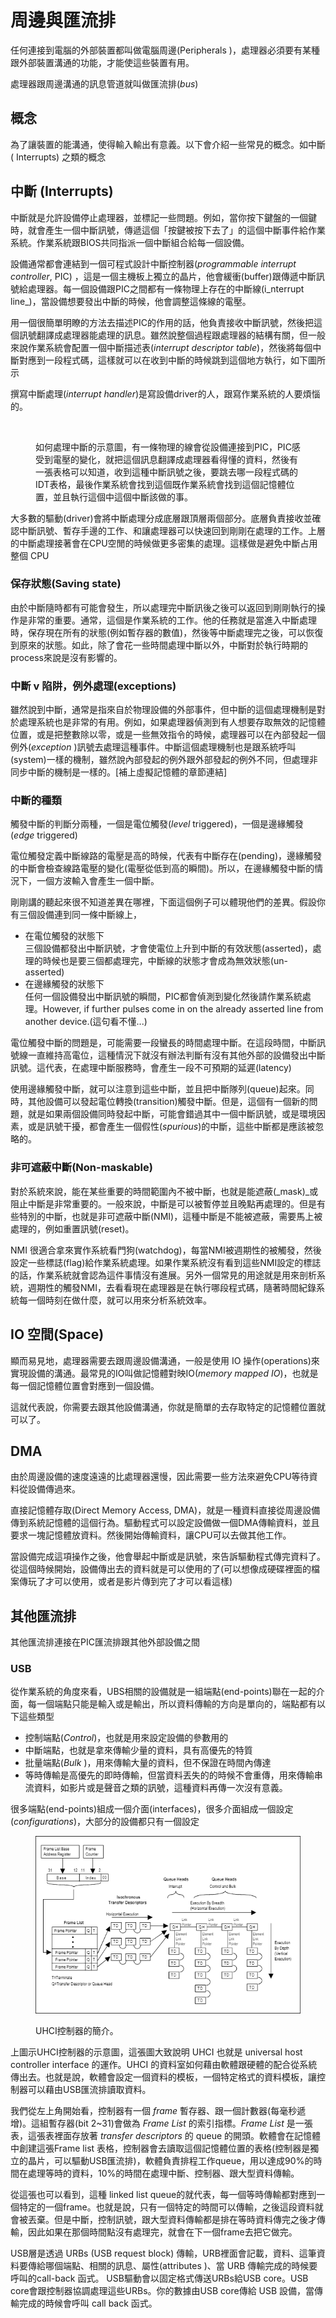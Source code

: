 # 周邊與匯流排

任何連接到電腦的外部裝置都叫做電腦周邊(Peripherals )，處理器必須要有某種跟外部裝置溝通的功能，才能使這些裝置有用。

處理器跟周邊溝通的訊息管道就叫做匯流排(_bus_)

## 概念

為了讓裝置的能溝通，使得輸入輸出有意義。以下會介紹一些常見的概念。如中斷( Interrupts) 之類的概念

## **中斷 (Interrupts)**

中斷就是允許設備停止處理器，並標記一些問題。例如，當你按下鍵盤的一個鍵時，就會產生一個中斷訊號，傳遞這個「按鍵被按下去了」的這個中斷事件給作業系統。作業系統跟BIOS共同指派一個中斷組合給每一個設備。

設備通常都會連結到一個可程式設計中斷控制器(_programmable interrupt controller_, PIC) ，這是一個主機板上獨立的晶片，他會緩衝(buffer)跟傳遞中斷訊號給處理器。每一個設備跟PIC之間都有一條物理上存在的中斷線(i_nterrupt line_)，當設備想要發出中斷的時候，他會調整這條線的電壓。

用一個很簡單明瞭的方法去描述PIC的作用的話，他負責接收中斷訊號，然後把這個訊號翻譯成處理器能處理的訊息。雖然說整個過程跟處理器的結構有關，但一般來說作業系統會配置一個中斷描述表(_interrupt descriptor table_)，然後將每個中斷對應到一段程式碼，這樣就可以在收到中斷的時候跳到這個地方執行，如下圖所示

撰寫中斷處理(_interrupt handler_)是寫設備driver的人，跟寫作業系統的人要煩惱的。



<figure><img src="https://www.bottomupcs.com/chapter02/figures/interrupt.svg" alt=""><figcaption><p>如何處理中斷的示意圖，有一條物理的線會從設備連接到PIC，PIC感受到電壓的變化，就把這個訊息翻譯成處理器看得懂的資料，然後有一張表格可以知道，收到這種中斷訊號之後，要跳去哪一段程式碼的IDT表格，最後作業系統會找到這個既作業系統會找到這個記憶體位置，並且執行這個中這個中斷該做的事。</p></figcaption></figure>

大多數的驅動(driver)會將中斷處理分成底層跟頂層兩個部分。底層負責接收並確認中斷訊號、暫存手邊的工作、和讓處理器可以快速回到剛剛在處理的工作。上層的中斷處理接著會在CPU空閒的時候做更多密集的處理。這樣做是避免中斷占用整個 CPU

### **保存狀態(Saving state)**

由於中斷隨時都有可能會發生，所以處理完中斷訊後之後可以返回到剛剛執行的操作是非常的重要。通常，這個是作業系統的工作。他的任務就是當進入中斷處理時，保存現在所有的狀態(例如暫存器的數值)，然後等中斷處理完之後，可以恢復到原來的狀態。如此，除了會花一些時間處理中斷以外，中斷對於執行時期的process來說是沒有影響的。

### **中斷 v 陷阱，例外處理(exceptions)**

雖然說到中斷，通常是指來自於物理設備的外部事件，但中斷的這個處理機制是對於處理系統也是非常的有用。例如，如果處理器偵測到有人想要存取無效的記憶體位置，或是把整數除以零，或是一些無效指令的時候，處理器可以在內部發起一個例外(_exception_ )訊號去處理這種事件。中斷這個處理機制也是跟系統呼叫(system)一樣的機制，雖然說內部發起的例外跟外部發起的例外不同，但處理非同步中斷的機制是一樣的。\[補上虛擬記憶體的章節連結]



### **中斷的種類**

觸發中斷的判斷分兩種，一個是電位觸發(_level_ triggered)，一個是邊緣觸發(_edge_ triggered)

電位觸發定義中斷線路的電壓是高的時候，代表有中斷存在(pending)，邊緣觸發的中斷會檢查線路電壓的變化(電壓從低到高的瞬間)。所以，在邊緣觸發中斷的情況下，一個方波輸入會產生一個中斷。

剛剛講的聽起來很不知道差異在哪裡，下面這個例子可以體現他們的差異。假設你有三個設備連到同一條中斷線上，

* 在電位觸發的狀態下\
  三個設備都發出中斷訊號，才會使電位上升到中斷的有效狀態(asserted)，處理的時候也是要三個都處理完，中斷線的狀態才會成為無效狀態(un-asserted)
* 在邊緣觸發的狀態下\
  任何一個設備發出中斷訊號的瞬間，PIC都會偵測到變化然後請作業系統處理。However, if further pulses come in on the already asserted line from another device.(這句看不懂...)

電位觸發中斷的問題是，可能需要一段蠻長的時間處理中斷。在這段時間，中斷訊號線一直維持高電位，這種情況下就沒有辦法判斷有沒有其他外部的設備發出中斷訊號。這代表，在處理中斷服務時，會產生一段不可預期的延遲(latency)

使用邊緣觸發中斷，就可以注意到這些中斷，並且把中斷隊列(queue)起來。同時，其他設備可以發起電位轉換(transition)觸發中斷。但是，這個有一個新的問題，就是如果兩個設備同時發起中斷，可能會錯過其中一個中斷訊號，或是環境因素，或是訊號干擾，都會產生一個假性(_spurious_)的中斷，這些中斷都是應該被忽略的。



### 非可遮蔽**中斷(Non-maskable)**

對於系統來說，能在某些重要的時間範圍內不被中斷，也就是能遮蔽(_mask)_或阻止中斷是非常重要的。一般來說，中斷是可以被暫停並且晚點再處理的。但是有些特別的中斷，也就是非可遮蔽中斷(NMI)，這種中斷是不能被遮蔽，需要馬上被處理的，例如重置訊號(reset)。

NMI 很適合拿來實作系統看門狗(watchdog)，每當NMI被週期性的被觸發，然後設定一些標誌(flag)給作業系統處理。如果作業系統沒有看到這些NMI設定的標誌的話，作業系統就會認為這件事情沒有進展。另外一個常見的用途就是用來剖析系統，週期性的觸發NMI，去看看現在處理器是在執行哪段程式碼，隨著時間紀錄系統每一個時刻在做什麼，就可以用來分析系統效率。

## **IO 空間(Space)**

顯而易見地，處理器需要去跟周邊設備溝通，一般是使用 IO 操作(operations)來實現設備的溝通。最常見的IO叫做記憶體對映IO(_memory mapped IO_)，也就是每一個記憶體位置會對應到一個設備。

這就代表說，你需要去跟其他設備溝通，你就是簡單的去存取特定的記憶體位置就可以了。

## DMA

由於周邊設備的速度遠遠的比處理器還慢，因此需要一些方法來避免CPU等待資料從設備傳過來。

直接記憶體存取(Direct Memory Access, DMA)，就是一種資料直接從周邊設備傳到系統記憶體的這個行為。驅動程式可以設定設備做一個DMA傳輸資料，並且要求一塊記憶體放資料。然後開始傳輸資料，讓CPU可以去做其他工作。

當設備完成這項操作之後，他會舉起中斷或是訊號，來告訴驅動程式傳完資料了。從這個時候開始，設備傳出去的資料就是可以使用的了(可以想像成硬碟裡面的檔案傳玩了才可以使用，或者是影片傳到完了才可以看這樣)



## 其他匯流排

其他匯流排連接在PIC匯流排跟其他外部設備之間

### **USB**

從作業系統的角度來看，UBS相關的設備就是一組端點(end-points)聯在一起的介面，每一個端點只能是輸入或是輸出，所以資料傳輸的方向是單向的，端點都有以下這些類型

* 控制端點(_Control_)，也就是用來設定設備的參數用的
* 中斷端點，也就是拿來傳輸少量的資料，具有高優先的特質
* &#x20;批量端點(_Bulk_ )，用來傳輸大量的資料，但不保證在時間內傳達
* 等時傳輸是高優先的即時傳輸，但當資料丟失的的時候不會重傳，用來傳輸串流資料，如影片或是聲音之類的訊號，這種資料再傳一次沒有意義。

很多端點(end-points)組成一個介面(interfaces)，很多介面組成一個設定(_configurations_)，大部分的設備都只有一個設定

<figure><img src="../.gitbook/assets/image.png" alt=""><figcaption><p>UHCI控制器的簡介。</p></figcaption></figure>



上圖示UHCI控制器的示意圖，這張圖大致說明  UHCI 也就是 universal host controller interface 的運作。UHCI 的資料室如何藉由軟體跟硬體的配合從系統傳出去。也就是說，軟體會設定一個資料的模板，一個特定格式的資料模板，讓控制器可以藉由USB匯流排讀取資料。

我們從左上角開始看，控制器有一個  _frame_ 暫存器、跟一個計數器(每毫秒遞增)。這組暫存器(bit 2\~31)會做為 _Frame List_ 的索引指標。_Frame List_  是一張表，這張表裡面存放著 _transfer descriptors_ 的 queue 的開頭。軟體會在記憶體中創建這張Frame list 表格，控制器會去讀取這個記憶體位置的表格(控制器是獨立的晶片，可以驅動USB匯流排)，軟體負責排程工作queue，用以達成90%的時間在處理等時的資料，10%的時間在處理中斷、控制器、跟大型資料傳輸。

從這張也可以看到，這種 linked list queue的就代表，每一個等時傳輸都對應到一個特定的一個frame。也就是說，只有一個特定的時間可以傳輸，之後這段資料就會被丟棄。但是中斷，控制訊號，跟大型資料傳輸都是排在等時資料傳完之後才傳輸，因此如果在那個時間點沒有處理完，就會在下一個frame去把它做完。

USB層是透過 URBs (USB request block) 傳輸，URB裡面會記載，資料、這筆資料要傳給哪個端點、相關的訊息、屬性(attributes )、當 URB 傳輸完成的時候要呼叫的call-back 函式。 USB驅動會以固定格式傳送URBs給USB core。USB core會跟控制器協調處理這些URBs。你的數據由USB core傳給 USB 設備，當傳輸完成的時候會呼叫 call back 函式。
